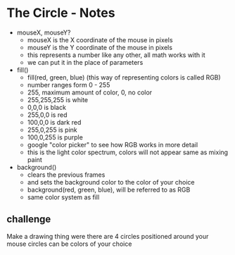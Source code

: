 # The Circle - Notes

* mouseX, mouseY?
  * mouseX is the X coordinate of the mouse in pixels
  * mouseY is the Y coordinate of the mouse in pixels
  * this represents a number like any other, all math works with it
  * we can put it in the place of parameters
* fill()
  * fill(red, green, blue) (this way of representing colors is called RGB)
  * number ranges form 0 - 255
  * 255, maximum amount of color, 0, no color
  * 255,255,255 is white
  * 0,0,0 is black
  * 255,0,0 is red
  * 100,0,0 is dark red
  * 255,0,255 is pink
  * 100,0,255 is purple
  * google "color picker" to see how RGB works in more detail
  * this is the light color spectrum, colors will not appear same as mixing paint
* background()
  * clears the previous frames
  * and sets the background color to the color of your choice
  * background(red, green, blue), will be referred to as RGB
  * same color system as fill

## challenge

Make a drawing thing were there are 4 circles positioned around your mouse
circles can be colors of your choice